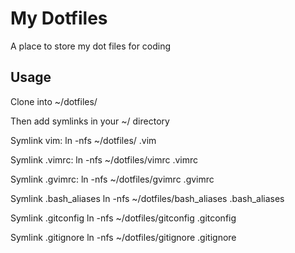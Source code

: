 My Dotfiles
===========

A place to store my dot files for coding

Usage
-----

Clone into ~/dotfiles/

Then add symlinks in your ~/ directory

Symlink vim:
  ln -nfs ~/dotfiles/ .vim

Symlink .vimrc:
  ln -nfs ~/dotfiles/vimrc .vimrc

Symlink .gvimrc:
  ln -nfs ~/dotfiles/gvimrc .gvimrc

Symlink .bash_aliases
  ln -nfs ~/dotfiles/bash_aliases .bash_aliases

Symlink .gitconfig
  ln -nfs ~/dotfiles/gitconfig .gitconfig

Symlink .gitignore
  ln -nfs ~/dotfiles/gitignore .gitignore
